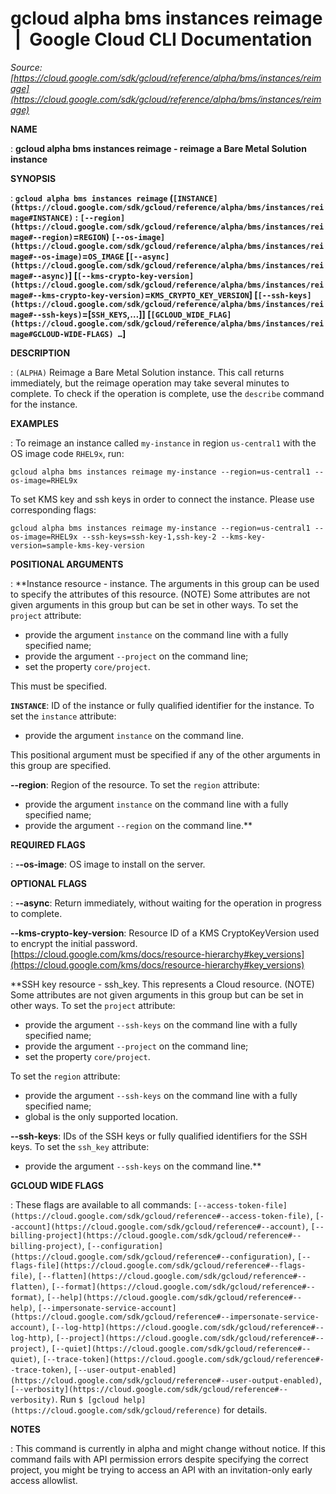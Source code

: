# gcloud alpha bms instances reimage  |  Google Cloud CLI Documentation

*Source: [https://cloud.google.com/sdk/gcloud/reference/alpha/bms/instances/reimage](https://cloud.google.com/sdk/gcloud/reference/alpha/bms/instances/reimage)*

**NAME**

: **gcloud alpha bms instances reimage - reimage a Bare Metal Solution instance**

**SYNOPSIS**

: **`gcloud alpha bms instances reimage` (`[INSTANCE](https://cloud.google.com/sdk/gcloud/reference/alpha/bms/instances/reimage#INSTANCE)` : `[--region](https://cloud.google.com/sdk/gcloud/reference/alpha/bms/instances/reimage#--region)`=`REGION`) `[--os-image](https://cloud.google.com/sdk/gcloud/reference/alpha/bms/instances/reimage#--os-image)`=`OS_IMAGE` [`[--async](https://cloud.google.com/sdk/gcloud/reference/alpha/bms/instances/reimage#--async)`] [`[--kms-crypto-key-version](https://cloud.google.com/sdk/gcloud/reference/alpha/bms/instances/reimage#--kms-crypto-key-version)`=`KMS_CRYPTO_KEY_VERSION`] [`[--ssh-keys](https://cloud.google.com/sdk/gcloud/reference/alpha/bms/instances/reimage#--ssh-keys)`=[`SSH_KEYS`,…]] [`[GCLOUD_WIDE_FLAG](https://cloud.google.com/sdk/gcloud/reference/alpha/bms/instances/reimage#GCLOUD-WIDE-FLAGS) …`]**

**DESCRIPTION**

: `(ALPHA)` Reimage a Bare Metal Solution instance.
This call returns immediately, but the reimage operation may take several
minutes to complete. To check if the operation is complete, use the
`describe` command for the instance.

**EXAMPLES**

: To reimage an instance called ``my-instance``
in region ``us-central1`` with the OS image
code ``RHEL9x``, run:

```
gcloud alpha bms instances reimage my-instance --region=us-central1 --os-image=RHEL9x
```

To set KMS key and ssh keys in order to connect the instance. Please use
corresponding flags:

```
gcloud alpha bms instances reimage my-instance --region=us-central1 --os-image=RHEL9x --ssh-keys=ssh-key-1,ssh-key-2 --kms-key-version=sample-kms-key-version
```

**POSITIONAL ARGUMENTS**

: **Instance resource - instance. The arguments in this group can be used to specify
the attributes of this resource. (NOTE) Some attributes are not given arguments
in this group but can be set in other ways.
To set the `project` attribute:

- provide the argument `instance` on the command line with a fully
specified name;
- provide the argument `--project` on the command line;
- set the property `core/project`.

This must be specified.

**`INSTANCE`**:
ID of the instance or fully qualified identifier for the instance.
To set the `instance` attribute:

- provide the argument `instance` on the command line.

This positional argument must be specified if any of the other arguments in this
group are specified.

**--region**:
Region of the resource.
To set the `region` attribute:

- provide the argument `instance` on the command line with a fully
specified name;
- provide the argument `--region` on the command line.**

**REQUIRED FLAGS**

: **--os-image**:
OS image to install on the server.

**OPTIONAL FLAGS**

: **--async**:
Return immediately, without waiting for the operation in progress to complete.

**--kms-crypto-key-version**:
Resource ID of a KMS CryptoKeyVersion used to encrypt the initial password.
[https://cloud.google.com/kms/docs/resource-hierarchy#key_versions](https://cloud.google.com/kms/docs/resource-hierarchy#key_versions)

**SSH key resource - ssh_key. This represents a Cloud resource. (NOTE) Some
attributes are not given arguments in this group but can be set in other ways.
To set the `project` attribute:

- provide the argument `--ssh-keys` on the command line with a fully
specified name;
- provide the argument `--project` on the command line;
- set the property `core/project`.

To set the `region` attribute:

- provide the argument `--ssh-keys` on the command line with a fully
specified name;
- global is the only supported location.

**--ssh-keys**:
IDs of the SSH keys or fully qualified identifiers for the SSH keys.
To set the `ssh_key` attribute:

- provide the argument `--ssh-keys` on the command line.**

**GCLOUD WIDE FLAGS**

: These flags are available to all commands: `[--access-token-file](https://cloud.google.com/sdk/gcloud/reference#--access-token-file)`,
`[--account](https://cloud.google.com/sdk/gcloud/reference#--account)`, `[--billing-project](https://cloud.google.com/sdk/gcloud/reference#--billing-project)`,
`[--configuration](https://cloud.google.com/sdk/gcloud/reference#--configuration)`,
`[--flags-file](https://cloud.google.com/sdk/gcloud/reference#--flags-file)`,
`[--flatten](https://cloud.google.com/sdk/gcloud/reference#--flatten)`, `[--format](https://cloud.google.com/sdk/gcloud/reference#--format)`, `[--help](https://cloud.google.com/sdk/gcloud/reference#--help)`, `[--impersonate-service-account](https://cloud.google.com/sdk/gcloud/reference#--impersonate-service-account)`,
`[--log-http](https://cloud.google.com/sdk/gcloud/reference#--log-http)`,
`[--project](https://cloud.google.com/sdk/gcloud/reference#--project)`, `[--quiet](https://cloud.google.com/sdk/gcloud/reference#--quiet)`, `[--trace-token](https://cloud.google.com/sdk/gcloud/reference#--trace-token)`, `[--user-output-enabled](https://cloud.google.com/sdk/gcloud/reference#--user-output-enabled)`,
`[--verbosity](https://cloud.google.com/sdk/gcloud/reference#--verbosity)`.
Run `$ [gcloud help](https://cloud.google.com/sdk/gcloud/reference)` for details.

**NOTES**

: This command is currently in alpha and might change without notice. If this
command fails with API permission errors despite specifying the correct project,
you might be trying to access an API with an invitation-only early access
allowlist.